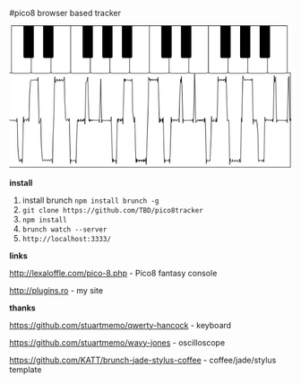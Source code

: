 #pico8 browser based tracker

![screenshot](/screenshot.png?raw=true)

**install**

1. install brunch `npm install brunch -g`
2. `git clone https://github.com/TBD/pico8tracker`
3. `npm install`
4. `brunch watch --server`
5. `http://localhost:3333/`

**links**

http://lexaloffle.com/pico-8.php - Pico8 fantasy console

http://plugins.ro - my site

**thanks**

https://github.com/stuartmemo/qwerty-hancock - keyboard

https://github.com/stuartmemo/wavy-jones - oscilloscope

https://github.com/KATT/brunch-jade-stylus-coffee - coffee/jade/stylus template 

